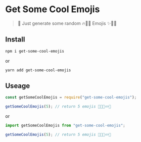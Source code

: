 # Get Some Cool Emojis

> 🎉 Just generate some random 🔥🎉🐳 Emojis ✨🚀💩

## Install

```sh
npm i get-some-cool-emojis
```

or

```sh
yarn add get-some-cool-emojis
```

## Useage

```js
const getSomeCoolEmojis = require("get-some-cool-emojis");

getSomeCoolEmojis(5); // return 5 emojis 🎉✨🔧✏️🐛
```

or

```js
import getSomeCoolEmojis from "get-some-cool-emojis";

getSomeCoolEmojis(5); // return 5 emojis 🎉✨🔧✏️🐛
```
